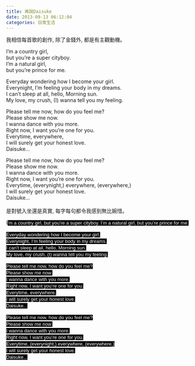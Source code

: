 ```yaml
---
title: 再說Daisuke
date: 2013-09-13 06:12:04
categories: 日常生活
---
```


我相信每首歌的創作, 除了金錢外, 都是有主觀動機。  
  
<span style="text-align: justify;">I’m a country girl, </span>  
but you’re a super cityboy.   
<span style="text-align: justify;">I’m a natural girl, </span>  
<span style="text-align: justify;">but you’re prince for me. </span>  
  
<span style="text-align: justify;">Everyday wondering how I become your girl. </span>  
<span style="text-align: justify;">Everynight, I’m feeling your body in my dreams. </span>  
<span style="text-align: justify;">I can’t sleep at all, hello, Morning sun. </span>  
<span style="text-align: justify;">My love, my crush, (I) wanna tell you my feeling. </span>  
  
<span style="text-align: justify;">Please tell me now, how do you feel me? </span>  
<span style="text-align: justify;">Please show me now. </span>  
<span style="text-align: justify;">I wanna dance with you more. </span>  
<span style="text-align: justify;">Right now, I want you’re one for you. </span>  
<span style="text-align: justify;">Everytime, everywhere, </span>  
<span style="text-align: justify;">I will surely get your honest love. </span>  
<span style="text-align: justify;">Daisuke... </span>  
  
<span style="text-align: justify;">Please tell me now, how do you feel me? </span>  
<span style="text-align: justify;">Please show me now. </span>  
<span style="text-align: justify;">I wanna dance with you more. </span>  
<span style="text-align: justify;">Right now, I want you’re one for you. </span>  
<span style="text-align: justify;">Everytime, (everynight,) everywhere, (everywhere,) </span>  
<span style="text-align: justify;">I will surely get your honest love. </span>  
<span style="text-align: justify;">Daisuke...  
</span>  
是對號入坐還是真實, 每字每句都令我感到無比婉惜。

<div style="top: 0px;"><span style="text-align: justify;">I</span><span style="color: rgb(255, 255, 255); font-family: arial, helvetica, 'ヒラギノ角ゴ Pro W3', 'Hiragino Kaku Gothic Pro', Osaka, メイリオ, Meiryo, 'MS Pゴシック', clean, sans-serif; font-size: 13px; line-height: 18px; text-align: justify; background-color: rgb(0, 0, 0);">’m a country girl, </span>  
<span style="color: rgb(255, 255, 255); font-family: arial, helvetica, 'ヒラギノ角ゴ Pro W3', 'Hiragino Kaku Gothic Pro', Osaka, メイリオ, Meiryo, 'MS Pゴシック', clean, sans-serif; font-size: 13px; line-height: 18px; text-align: justify; background-color: rgb(0, 0, 0);">but you’re a super cityboy. </span>  
<span style="color: rgb(255, 255, 255); font-family: arial, helvetica, 'ヒラギノ角ゴ Pro W3', 'Hiragino Kaku Gothic Pro', Osaka, メイリオ, Meiryo, 'MS Pゴシック', clean, sans-serif; font-size: 13px; line-height: 18px; text-align: justify; background-color: rgb(0, 0, 0);">I’m a natural girl, </span>  
<span style="color: rgb(255, 255, 255); font-family: arial, helvetica, 'ヒラギノ角ゴ Pro W3', 'Hiragino Kaku Gothic Pro', Osaka, メイリオ, Meiryo, 'MS Pゴシック', clean, sans-serif; font-size: 13px; line-height: 18px; text-align: justify; background-color: rgb(0, 0, 0);">but you’re prince for me. </span>  
  
<span style="color: rgb(255, 255, 255); font-family: arial, helvetica, 'ヒラギノ角ゴ Pro W3', 'Hiragino Kaku Gothic Pro', Osaka, メイリオ, Meiryo, 'MS Pゴシック', clean, sans-serif; font-size: 13px; line-height: 18px; text-align: justify; background-color: rgb(0, 0, 0);">Everyday wondering how I become your girl. </span>  
<span style="color: rgb(255, 255, 255); font-family: arial, helvetica, 'ヒラギノ角ゴ Pro W3', 'Hiragino Kaku Gothic Pro', Osaka, メイリオ, Meiryo, 'MS Pゴシック', clean, sans-serif; font-size: 13px; line-height: 18px; text-align: justify; background-color: rgb(0, 0, 0);">Everynight, I’m feeling your body in my dreams. </span>  
<span style="color: rgb(255, 255, 255); font-family: arial, helvetica, 'ヒラギノ角ゴ Pro W3', 'Hiragino Kaku Gothic Pro', Osaka, メイリオ, Meiryo, 'MS Pゴシック', clean, sans-serif; font-size: 13px; line-height: 18px; text-align: justify; background-color: rgb(0, 0, 0);">I can’t sleep at all, hello, Morning sun. </span>  
<span style="color: rgb(255, 255, 255); font-family: arial, helvetica, 'ヒラギノ角ゴ Pro W3', 'Hiragino Kaku Gothic Pro', Osaka, メイリオ, Meiryo, 'MS Pゴシック', clean, sans-serif; font-size: 13px; line-height: 18px; text-align: justify; background-color: rgb(0, 0, 0);">My love, my crush, (I) wanna tell you my feeling. </span>  
  
<span style="color: rgb(255, 255, 255); font-family: arial, helvetica, 'ヒラギノ角ゴ Pro W3', 'Hiragino Kaku Gothic Pro', Osaka, メイリオ, Meiryo, 'MS Pゴシック', clean, sans-serif; font-size: 13px; line-height: 18px; text-align: justify; background-color: rgb(0, 0, 0);">Please tell me now, how do you feel me? </span>  
<span style="color: rgb(255, 255, 255); font-family: arial, helvetica, 'ヒラギノ角ゴ Pro W3', 'Hiragino Kaku Gothic Pro', Osaka, メイリオ, Meiryo, 'MS Pゴシック', clean, sans-serif; font-size: 13px; line-height: 18px; text-align: justify; background-color: rgb(0, 0, 0);">Please show me now. </span>  
<span style="color: rgb(255, 255, 255); font-family: arial, helvetica, 'ヒラギノ角ゴ Pro W3', 'Hiragino Kaku Gothic Pro', Osaka, メイリオ, Meiryo, 'MS Pゴシック', clean, sans-serif; font-size: 13px; line-height: 18px; text-align: justify; background-color: rgb(0, 0, 0);">I wanna dance with you more. </span>  
<span style="color: rgb(255, 255, 255); font-family: arial, helvetica, 'ヒラギノ角ゴ Pro W3', 'Hiragino Kaku Gothic Pro', Osaka, メイリオ, Meiryo, 'MS Pゴシック', clean, sans-serif; font-size: 13px; line-height: 18px; text-align: justify; background-color: rgb(0, 0, 0);">Right now, I want you’re one for you. </span>  
<span style="color: rgb(255, 255, 255); font-family: arial, helvetica, 'ヒラギノ角ゴ Pro W3', 'Hiragino Kaku Gothic Pro', Osaka, メイリオ, Meiryo, 'MS Pゴシック', clean, sans-serif; font-size: 13px; line-height: 18px; text-align: justify; background-color: rgb(0, 0, 0);">Everytime, everywhere, </span>  
<span style="color: rgb(255, 255, 255); font-family: arial, helvetica, 'ヒラギノ角ゴ Pro W3', 'Hiragino Kaku Gothic Pro', Osaka, メイリオ, Meiryo, 'MS Pゴシック', clean, sans-serif; font-size: 13px; line-height: 18px; text-align: justify; background-color: rgb(0, 0, 0);">I will surely get your honest love. </span>  
<span style="color: rgb(255, 255, 255); font-family: arial, helvetica, 'ヒラギノ角ゴ Pro W3', 'Hiragino Kaku Gothic Pro', Osaka, メイリオ, Meiryo, 'MS Pゴシック', clean, sans-serif; font-size: 13px; line-height: 18px; text-align: justify; background-color: rgb(0, 0, 0);">Daisuke... </span>  
  
<span style="color: rgb(255, 255, 255); font-family: arial, helvetica, 'ヒラギノ角ゴ Pro W3', 'Hiragino Kaku Gothic Pro', Osaka, メイリオ, Meiryo, 'MS Pゴシック', clean, sans-serif; font-size: 13px; line-height: 18px; text-align: justify; background-color: rgb(0, 0, 0);">Please tell me now, how do you feel me? </span>  
<span style="color: rgb(255, 255, 255); font-family: arial, helvetica, 'ヒラギノ角ゴ Pro W3', 'Hiragino Kaku Gothic Pro', Osaka, メイリオ, Meiryo, 'MS Pゴシック', clean, sans-serif; font-size: 13px; line-height: 18px; text-align: justify; background-color: rgb(0, 0, 0);">Please show me now. </span>  
<span style="color: rgb(255, 255, 255); font-family: arial, helvetica, 'ヒラギノ角ゴ Pro W3', 'Hiragino Kaku Gothic Pro', Osaka, メイリオ, Meiryo, 'MS Pゴシック', clean, sans-serif; font-size: 13px; line-height: 18px; text-align: justify; background-color: rgb(0, 0, 0);">I wanna dance with you more. </span>  
<span style="color: rgb(255, 255, 255); font-family: arial, helvetica, 'ヒラギノ角ゴ Pro W3', 'Hiragino Kaku Gothic Pro', Osaka, メイリオ, Meiryo, 'MS Pゴシック', clean, sans-serif; font-size: 13px; line-height: 18px; text-align: justify; background-color: rgb(0, 0, 0);">Right now, I want you’re one for you. </span>  
<span style="color: rgb(255, 255, 255); font-family: arial, helvetica, 'ヒラギノ角ゴ Pro W3', 'Hiragino Kaku Gothic Pro', Osaka, メイリオ, Meiryo, 'MS Pゴシック', clean, sans-serif; font-size: 13px; line-height: 18px; text-align: justify; background-color: rgb(0, 0, 0);">Everytime, (everynight,) everywhere, (everywhere,) </span>  
<span style="color: rgb(255, 255, 255); font-family: arial, helvetica, 'ヒラギノ角ゴ Pro W3', 'Hiragino Kaku Gothic Pro', Osaka, メイリオ, Meiryo, 'MS Pゴシック', clean, sans-serif; font-size: 13px; line-height: 18px; text-align: justify; background-color: rgb(0, 0, 0);">I will surely get your honest love. </span>  
<span style="color: rgb(255, 255, 255); font-family: arial, helvetica, 'ヒラギノ角ゴ Pro W3', 'Hiragino Kaku Gothic Pro', Osaka, メイリオ, Meiryo, 'MS Pゴシック', clean, sans-serif; font-size: 13px; line-height: 18px; text-align: justify; background-color: rgb(0, 0, 0);">Daisuke...</span>  
</div>